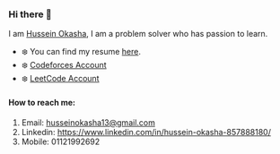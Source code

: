 ### Hi there 👋
I am [Hussein Okasha](https://www.linkedin.com/in/hussein-okasha-857888180/), I am a problem solver who has passion to learn. 

- :snowflake: You can find my resume [here](https://docs.google.com/document/d/1u-sNZE8xzmls_fhiKiPgcAx9hUMzTLaPnKcKAMo8BLA/edit?usp=sharing).
- :snowflake: [Codeforces Account](https://codeforces.com/profile/husseinokasha13)
- :snowflake: [LeetCode Account](https://leetcode.com/Hussein_Okasha/)

#### How to reach me:  
1) Email: husseinokasha13@gmail.com
2) Linkedin: https://www.linkedin.com/in/hussein-okasha-857888180/
3) Mobile: 01121992692


